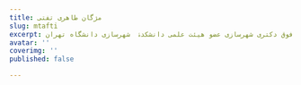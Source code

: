 ```yaml
---
title: مژگان طاهری تفتی
slug: mtafti
excerpt: فوق‌ دکتری شهرسازی عضو هیئت علمی دانشکدۀ  شهرسازی دانشگاه تهران
avatar: ''
coverimg: ''
published: false

---
```

